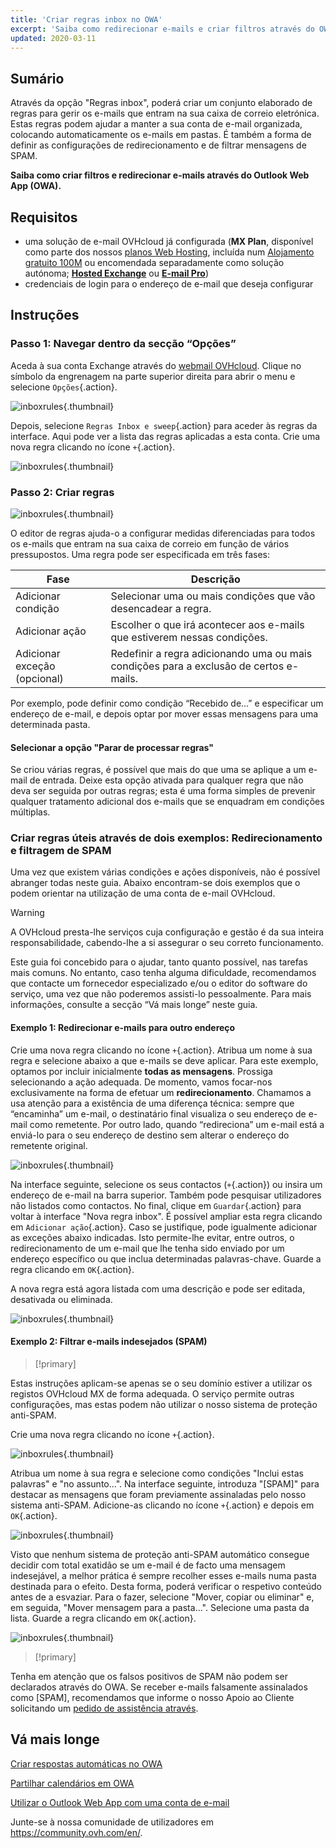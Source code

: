 ```yaml
---
title: 'Criar regras inbox no OWA'
excerpt: 'Saiba como redirecionar e-mails e criar filtros através do OWA'
updated: 2020-03-11
---
```


## Sumário

Através da opção "Regras inbox", poderá criar um conjunto elaborado de regras para gerir os e-mails que entram na sua caixa de correio eletrónica. Estas regras podem ajudar a manter a sua conta de e-mail organizada, colocando automaticamente os e-mails em pastas. É também a forma de definir as configurações de redirecionamento e de filtrar mensagens de SPAM.

**Saiba como criar filtros e redirecionar e-mails através do Outlook Web App (OWA).**

## Requisitos

- uma solução de e-mail OVHcloud já configurada (**MX Plan**, disponível como parte dos nossos [planos Web Hosting](https://www.ovhcloud.com/pt/web-hosting/), incluída num [Alojamento gratuito 100M](https://www.ovhcloud.com/pt/domains/free-web-hosting/) ou encomendada separadamente como solução autónoma; [**Hosted Exchange**](https://www.ovhcloud.com/pt/emails/hosted-exchange/) ou [**E-mail Pro**](https://www.ovhcloud.com/pt/emails/email-pro/))
- credenciais de login para o endereço de e-mail que deseja configurar

## Instruções

### Passo 1: Navegar dentro da secção “Opções”

Aceda à sua conta Exchange através do [webmail OVHcloud](https://www.ovh.pt/mail/). Clique no símbolo da engrenagem na parte superior direita para abrir o menu e selecione `Opções`{.action}.

![inboxrules](images/exchange-rules-step1.png){.thumbnail}

Depois, selecione `Regras Inbox e sweep`{.action} para aceder às regras da interface. Aqui pode ver a lista das regras aplicadas a esta conta. Crie uma nova regra clicando no ícone `+`{.action}.

![inboxrules](images/exchange-rules-step2.png){.thumbnail}

### Passo 2: Criar regras

![inboxrules](images/exchange-rules-step3.png){.thumbnail}

O editor de regras ajuda-o a configurar medidas diferenciadas para todos os e-mails que entram na sua caixa de correio em função de vários pressupostos. Uma regra pode ser especificada em três fases:

|Fase|Descrição|
|---|---|
|Adicionar condição|Selecionar uma ou mais condições que vão desencadear a regra.|
|Adicionar ação|Escolher o que irá acontecer aos e-mails que estiverem nessas condições.|
|Adicionar exceção (opcional)|Redefinir a regra adicionando uma ou mais condições para a exclusão de certos e-mails.|

Por exemplo, pode definir como condição “Recebido de...” e especificar um endereço de e-mail, e depois optar por mover essas mensagens para uma determinada pasta.

#### Selecionar a opção "Parar de processar regras"

Se criou várias regras, é possível que mais do que uma se aplique a um e-mail de entrada. Deixe esta opção ativada para qualquer regra que não deva ser seguida por outras regras; esta é uma forma simples de prevenir qualquer tratamento adicional dos e-mails que se enquadram em condições múltiplas.

### Criar regras úteis através de dois exemplos: Redirecionamento e filtragem de SPAM 

Uma vez que existem várias condições e ações disponíveis, não é possível abranger todas neste guia. Abaixo encontram-se dois exemplos que o podem orientar na utilização de uma conta de e-mail OVHcloud. 

> [!warning]
>A OVHcloud presta-lhe serviços cuja configuração e gestão é da sua inteira responsabilidade, cabendo-lhe a si assegurar o seu correto funcionamento. 
>
>Este guia foi concebido para o ajudar, tanto quanto possível, nas tarefas mais comuns. No entanto, caso tenha alguma dificuldade, recomendamos que contacte um fornecedor especializado e/ou o editor do software do serviço, uma vez que não poderemos assisti-lo pessoalmente. Para mais informações, consulte a secção “Vá mais longe” neste guia.
>

#### Exemplo 1: Redirecionar e-mails para outro endereço

Crie uma nova regra clicando no ícone `+`{.action}. Atribua um nome à sua regra e selecione abaixo a que e-mails se deve aplicar. Para este exemplo, optamos por incluir inicialmente **todas as mensagens**. Prossiga selecionando a ação adequada. De momento, vamos focar-nos exclusivamente na forma de efetuar um **redirecionamento**. Chamamos a usa atenção para a existência de uma diferença técnica: sempre que “encaminha” um e-mail, o destinatário final visualiza o seu endereço de e-mail como remetente. Por outro lado, quando “redireciona” um e-mail está a enviá-lo para o seu endereço de destino sem alterar o endereço do remetente original. 

![inboxrules](images/exchange-rules-step4.png){.thumbnail}

Na interface seguinte, selecione os seus contactos  (`+`{.action}) ou insira um endereço de e-mail na barra superior. Também pode pesquisar utilizadores não listados como contactos. No final, clique em `Guardar`{.action} para voltar à interface "Nova regra inbox". É possível ampliar esta regra clicando em `Adicionar ação`{.action}. Caso se justifique, pode igualmente adicionar as exceções abaixo indicadas. Isto permite-lhe evitar, entre outros, o redirecionamento de um e-mail que lhe tenha sido enviado por um endereço específico ou que inclua determinadas palavras-chave. Guarde a regra clicando em `OK`{.action}.

A  nova regra está agora listada com uma descrição e pode ser editada, desativada ou eliminada.

![inboxrules](images/redirection_rulebis.gif){.thumbnail}

#### Exemplo 2: Filtrar e-mails indesejados (SPAM)

> [!primary]
>
Estas instruções aplicam-se apenas se o seu domínio estiver a utilizar os registos OVHcloud MX de forma adequada. O serviço permite outras configurações, mas estas podem não utilizar o nosso sistema de proteção anti-SPAM.
>

Crie uma nova regra clicando no ícone `+`{.action}.

![inboxrules](images/exchange-rules-step7.png){.thumbnail}

Atribua um nome à sua regra e selecione como condições "Inclui estas palavras" e "no assunto...". Na interface seguinte, introduza "\[SPAM]" para destacar as mensagens que foram previamente assinaladas pelo nosso sistema anti-SPAM. Adicione-as clicando no ícone `+`{.action} e depois em `OK`{.action}.

![inboxrules](images/exchange-rules-step8.png){.thumbnail}

Visto que nenhum sistema de proteção anti-SPAM automático consegue decidir com total exatidão se um e-mail é de facto uma mensagem indesejável, a melhor prática é sempre recolher esses e-mails numa pasta destinada para o efeito. Desta forma, poderá verificar o respetivo conteúdo antes de a esvaziar. Para o fazer, selecione "Mover, copiar ou eliminar" e, em seguida, "Mover mensagem para a pasta...". Selecione uma pasta da lista. Guarde a regra clicando em `OK`{.action}.

![inboxrules](images/exchange-rules-step9_2.png){.thumbnail}

> [!primary]
>
Tenha em atenção que os falsos positivos de SPAM não podem ser declarados através do OWA. Se receber e-mails falsamente assinalados como \[SPAM], recomendamos que informe o nosso Apoio ao Cliente solicitando um [pedido de assistência através](https://help.ovhcloud.com/csm?id=csm_get_help).  
>

## Vá mais longe

[Criar respostas automáticas no OWA](/pages/web_cloud/email_and_collaborative_solutions/using_the_outlook_web_app_webmail/owa_automatic_replies)

[Partilhar calendários em OWA](/pages/web_cloud/email_and_collaborative_solutions/using_the_outlook_web_app_webmail/owa_calendar_sharing)

[Utilizar o Outlook Web App com uma conta de e-mail](/pages/web_cloud/email_and_collaborative_solutions/using_the_outlook_web_app_webmail/email_owa)

Junte-se à nossa comunidade de utilizadores em <https://community.ovh.com/en/>.
